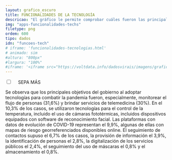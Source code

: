 ```yaml
---
layout: grafico_escuro
title: FUNCIONALIDADES DE LA TECNOLOGÍA
descricao: "El gráfico le permite comprobar cuáles fueron las principales funciones previstas para las tecnologías mapeadas."
img: "apps-funcionalidades-techs"
filetype: png
ordem: 600
tipo: dados
idn: "funcoes-tech"
# iframe: 'funcionalidades-tecnologias.html'
# animado: sim
#altura: "800px"
#largura: "100%"
#iframe: '<iframe src="https://voltdata.info/dadosvirais/imagens/graficos/animados/funcionalidades%20das%20tecnologias.html" height="800px" width="100%" frameborder="no" seamless> </iframe>'
---
```


<div class="accordion">
    <div class="option">
      <input type="checkbox" id="toggle{{page.ordem}}" class="toggle" />
      <label class="titleaco" for="toggle{{page.ordem}}">SEPA MÁS&nbsp; 
      </label>
      <div class="contentaco">
        <p>Se observa que los principales objetivos del gobierno al adoptar tecnologías para combatir la pandemia fueron, especialmente, monitorear el flujo de personas (31,6%) y brindar servicios de telemedicina (30%). En el 10,3% de los casos, se utilizaron tecnologías para el control de la temperatura, incluido el uso de cámaras fototérmicas, incluidos dispositivos equipados con software de reconocimiento facial. Las plataformas con datos de evolución de COVID-19 representan el 9,9%, algunas de ellas con mapas de riesgo georreferenciados disponibles online. El seguimiento de contactos supuso el 6,7% de los casos, la provisión de información el 3,9%, la identificación de personas el 2,8%, la digitalización de los servicios públicos el 2,4%, el seguimiento del uso de máscaras el 0,8% y el almacenamiento el 0,8%.</p>
      </div>
    </div>
  </div>
